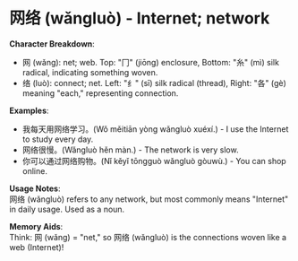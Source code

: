# **网络 (wǎngluò) - Internet; network**

**Character Breakdown**:  
- 网 (wǎng): net; web. Top: "冂" (jiōng) enclosure, Bottom: "糸" (mì) silk radical, indicating something woven.  
- 络 (luò): connect; net. Left: "纟" (sī) silk radical (thread), Right: "各" (gè) meaning "each," representing connection.

**Examples**:  
- 我每天用网络学习。(Wǒ měitiān yòng wǎngluò xuéxí.) - I use the Internet to study every day.  
- 网络很慢。(Wǎngluò hěn màn.) - The network is very slow.  
- 你可以通过网络购物。(Nǐ kěyǐ tōngguò wǎngluò gòuwù.) - You can shop online.

**Usage Notes**:  
网络 (wǎngluò) refers to any network, but most commonly means "Internet" in daily usage. Used as a noun.

**Memory Aids**:  
Think: 网 (wǎng) = "net," so 网络 (wǎngluò) is the connections woven like a web (Internet)!